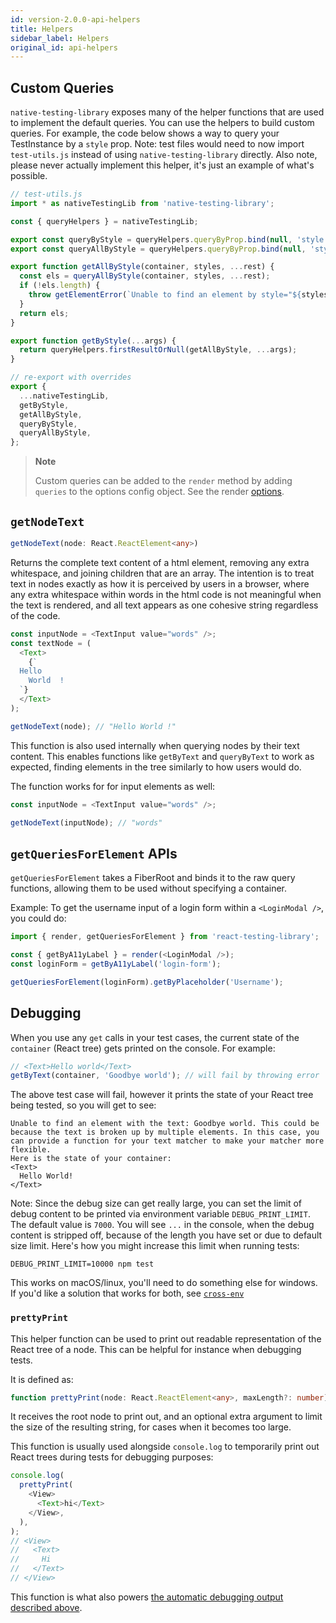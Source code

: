 ```yaml
---
id: version-2.0.0-api-helpers
title: Helpers
sidebar_label: Helpers
original_id: api-helpers
---
```


## Custom Queries

`native-testing-library` exposes many of the helper functions that are used to implement the default
queries. You can use the helpers to build custom queries. For example, the code below shows a way to
query your TestInstance by a `style` prop. Note: test files would need to now import `test-utils.js`
instead of using `native-testing-library` directly. Also note, please never actually implement this
helper, it's just an example of what's possible.

```js
// test-utils.js
import * as nativeTestingLib from 'native-testing-library';

const { queryHelpers } = nativeTestingLib;

export const queryByStyle = queryHelpers.queryByProp.bind(null, 'style');
export const queryAllByStyle = queryHelpers.queryByProp.bind(null, 'style');

export function getAllByStyle(container, styles, ...rest) {
  const els = queryAllByStyle(container, styles, ...rest);
  if (!els.length) {
    throw getElementError(`Unable to find an element by style="${styles}"`, container);
  }
  return els;
}

export function getByStyle(...args) {
  return queryHelpers.firstResultOrNull(getAllByStyle, ...args);
}

// re-export with overrides
export {
  ...nativeTestingLib,
  getByStyle,
  getAllByStyle,
  queryByStyle,
  queryAllByStyle,
};
```

> **Note**
>
> Custom queries can be added to the `render` method by adding `queries` to the options config
> object. See the render [options](/docs/api-render#render-options).

## `getNodeText`

```typescript
getNodeText(node: React.ReactElement<any>)
```

Returns the complete text content of a html element, removing any extra whitespace, and joining
children that are an array. The intention is to treat text in nodes exactly as how it is perceived
by users in a browser, where any extra whitespace within words in the html code is not meaningful
when the text is rendered, and all text appears as one cohesive string regardless of the code.

```javascript
const inputNode = <TextInput value="words" />;
const textNode = (
  <Text>
    {`
  Hello
    World  !
  `}
  </Text>
);

getNodeText(node); // "Hello World !"
```

This function is also used internally when querying nodes by their text content. This enables
functions like `getByText` and `queryByText` to work as expected, finding elements in the tree
similarly to how users would do.

The function works for for input elements as well:

```javascript
const inputNode = <TextInput value="words" />;

getNodeText(inputNode); // "words"
```

## `getQueriesForElement` APIs

`getQueriesForElement` takes a FiberRoot and binds it to the raw query functions, allowing them to
be used without specifying a container.

Example: To get the username input of a login form within a `<LoginModal />`, you could do:

```js
import { render, getQueriesForElement } from 'react-testing-library';

const { getByA11yLabel } = render(<LoginModal />);
const loginForm = getByA11yLabel('login-form');

getQueriesForElement(loginForm).getByPlaceholder('Username');
```

## Debugging

When you use any `get` calls in your test cases, the current state of the `container` (React tree)
gets printed on the console. For example:

```javascript
// <Text>Hello world</Text>
getByText(container, 'Goodbye world'); // will fail by throwing error
```

The above test case will fail, however it prints the state of your React tree being tested, so you
will get to see:

```
Unable to find an element with the text: Goodbye world. This could be because the text is broken up by multiple elements. In this case, you can provide a function for your text matcher to make your matcher more flexible.
Here is the state of your container:
<Text>
  Hello World!
</Text>
```

Note: Since the debug size can get really large, you can set the limit of debug content to be
printed via environment variable `DEBUG_PRINT_LIMIT`. The default value is `7000`. You will see
`...` in the console, when the debug content is stripped off, because of the length you have set or
due to default size limit. Here's how you might increase this limit when running tests:

```
DEBUG_PRINT_LIMIT=10000 npm test
```

This works on macOS/linux, you'll need to do something else for windows. If you'd like a solution
that works for both, see [`cross-env`](https://www.npmjs.com/package/cross-env)

### `prettyPrint`

This helper function can be used to print out readable representation of the React tree of a node.
This can be helpful for instance when debugging tests.

It is defined as:

```typescript
function prettyPrint(node: React.ReactElement<any>, maxLength?: number): string;
```

It receives the root node to print out, and an optional extra argument to limit the size of the
resulting string, for cases when it becomes too large.

This function is usually used alongside `console.log` to temporarily print out React trees during
tests for debugging purposes:

```javascript
console.log(
  prettyPrint(
    <View>
      <Text>hi</Text>
    </View>,
  ),
);
// <View>
//   <Text>
//     Hi
//   </Text>
// </View>
```

This function is what also powers [the automatic debugging output described above](#debugging).
